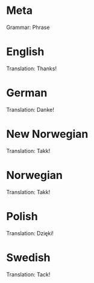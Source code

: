 Meta
====

Grammar: Phrase



English
=======

Translation: Thanks!



German
======

Translation: Danke!



New Norwegian
=============

Translation: Takk!



Norwegian
=========

Translation: Takk!



Polish
======

Translation: Dzięki!



Swedish
=======

Translation: Tack!
